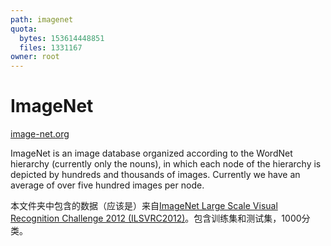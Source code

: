 ```yaml
---
path: imagenet
quota:
  bytes: 153614448851
  files: 1331167
owner: root
---
```


# ImageNet

<dataset-info/>

[image-net.org](http://image-net.org/)

ImageNet is an image database organized according to the WordNet hierarchy (currently only the nouns), in which each node of the hierarchy is depicted by hundreds and thousands of images. Currently we have an average of over five hundred images per node.

本文件夹中包含的数据（应该是）来自[ImageNet Large Scale Visual Recognition Challenge 2012 (ILSVRC2012)](http://image-net.org/challenges/LSVRC/2012/index)。包含训练集和测试集，1000分类。
